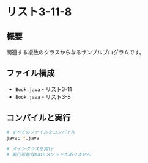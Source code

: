 # リスト3-11-8

## 概要
関連する複数のクラスからなるサンプルプログラムです。

## ファイル構成
- `Book.java` - リスト3-11
- `Book.java` - リスト3-8

## コンパイルと実行
```bash
# すべてのファイルをコンパイル
javac *.java

# メインクラスを実行
# 実行可能なmainメソッドがありません
```
